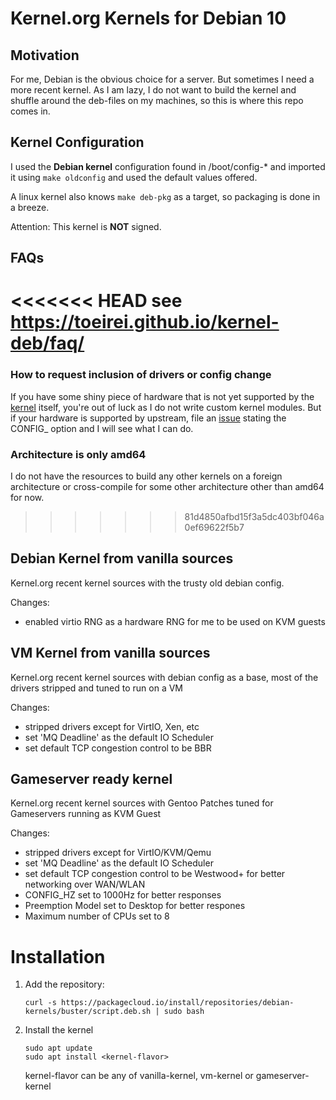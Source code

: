 # Kernel.org Kernels for Debian 10

## Motivation

For me, Debian is the obvious choice for a server. But sometimes I need a more
recent kernel. As I am lazy, I do not want to build the kernel and shuffle 
around the deb-files on my machines, so this is where this repo comes in.

## Kernel Configuration

I used the **Debian kernel** configuration found in /boot/config-* and imported 
it using `make oldconfig` and used the default values offered.

A linux kernel also knows `make deb-pkg` as a target, so packaging is done in 
a breeze.

Attention: This kernel is **NOT** signed.

## FAQs

<<<<<<< HEAD
see https://toeirei.github.io/kernel-deb/faq/
=======
### How to request inclusion of drivers or config change
If you have some shiny piece of hardware that is not yet supported by the 
[kernel](https://kernel.org) itself, you're out of luck as I do not write 
custom kernel modules. But if your hardware is supported by upstream, file an
[issue](https://github.com/ToeiRei/kernel-deb/issues/new) stating the 
CONFIG_ option and I will see what I can do.

### Architecture is only amd64
I do not have the resources to build any other kernels on a foreign architecture
or cross-compile for some other architecture other than amd64 for now.
>>>>>>> 81d4850afbd15f3a5dc403bf046a0ef69622f5b7

## Debian Kernel from vanilla sources

Kernel.org recent kernel sources with the trusty old debian config.

Changes:
- enabled virtio RNG as a hardware RNG for me to be used on KVM guests

## VM Kernel from vanilla sources

Kernel.org recent kernel sources with debian config as a base, most of
the drivers stripped and tuned to run on a VM

Changes:
- stripped drivers except for VirtIO, Xen, etc
- set 'MQ Deadline' as the default IO Scheduler 
- set default TCP congestion control to be BBR

## Gameserver ready kernel

Kernel.org recent kernel sources with Gentoo Patches tuned for Gameservers
running as KVM Guest

Changes:
- stripped drivers except for VirtIO/KVM/Qemu
- set 'MQ Deadline' as the default IO Scheduler
- set default TCP congestion control to be Westwood+ for better networking over WAN/WLAN
- CONFIG_HZ set to 1000Hz for better responses
- Preemption Model set to Desktop for better respones
- Maximum number of CPUs set to 8

# Installation

1. Add the repository:
   ```
   curl -s https://packagecloud.io/install/repositories/debian-kernels/buster/script.deb.sh | sudo bash
   ```

2. Install the kernel
   ```
   sudo apt update
   sudo apt install <kernel-flavor>
   ```
   kernel-flavor can be any of vanilla-kernel, vm-kernel or gameserver-kernel
